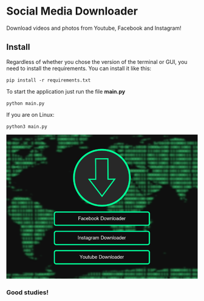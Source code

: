 # Social Media Downloader
 Download videos and photos from Youtube, Facebook and Instagram!

## Install
Regardless of whether you chose the version of the terminal or GUI, you need to install the requirements. You can install it like this:
```
pip install -r requirements.txt
```

To start the application just run the file **main.py**
```
python main.py
```
If you are on Linux:
```
python3 main.py
```
![GUI App](./app.png)

### Good studies!
